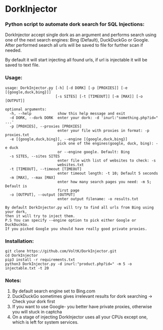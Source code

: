 # DorkInjector

### Python script to automate dork search for SQL Injections:
DorkInjector accept single dork as an argument and performs search using one of the next search engines: Bing (Default), DuckDuckGo or Google.
After performed search all urls will be saved to file for further scan if needed.

By default it will start injecting all found urls, if url is injectable it will be saved to text file. 

### Usage:

```
usage: DorkInjector.py [-h] [-d DORK] [-p [PROXIES]] [-e [{google,duck,bing}]]
                       [-s SITES] [-t [TIMEOUT]] [-m [MAX]] [-o [OUTPUT]]

optional arguments:
  -h, --help            show this help message and exit
  -d DORK, --dork DORK  enter your dork: -d 'inurl:"something.php?id=" ...'
  -p [PROXIES], --proxies [PROXIES]
                        enter your file with proxies in format: -p proxies.txt
  -e [{google,duck,bing}], --engine [{google,duck,bing}]
                        pick one of the engines(google, duck, bing): -e duck
                        or --engine google. Default: Bing
  -s SITES, --sites SITES
                        enter file with list of websites to check: -s
                        websites.txt
  -t [TIMEOUT], --timeout [TIMEOUT]
                        enter timeout length: -t 10; Default 5 seconds
  -m [MAX], --max [MAX]
                        enter how many search pages you need: -m 5; Default is
                        first page
  -o [OUTPUT], --output [OUTPUT]
                        enter output filename: -o results.txt

By default DorkInjector.py will try to find all urls from Bing using your dork,
then it will try to inject them.
P.S You can specify --engine option to pick either Google or DuckDuckGo.
If you picked Google you should have really good private proxies.

```

### Installation:

```
git clone https://github.com/VoltK/DorkInjector.git
cd DorkInjector
pip3 install -r requirements.txt
python3 DorkInjector.py -d inurl:"product.php?id=" -m 5 -o injectable.txt -t 20
```

### Notes:

1) By default search engine set to Bing.com
2) DuckDuckGo sometimes gives irrelevant results for dork searching -> Check your dork first
3) If you want to use Google- you better have private proxies, otherwise you will stuck in captcha
4) On a stage of injecting DorkInjector uses all your CPUs except one, which is left for system services.
